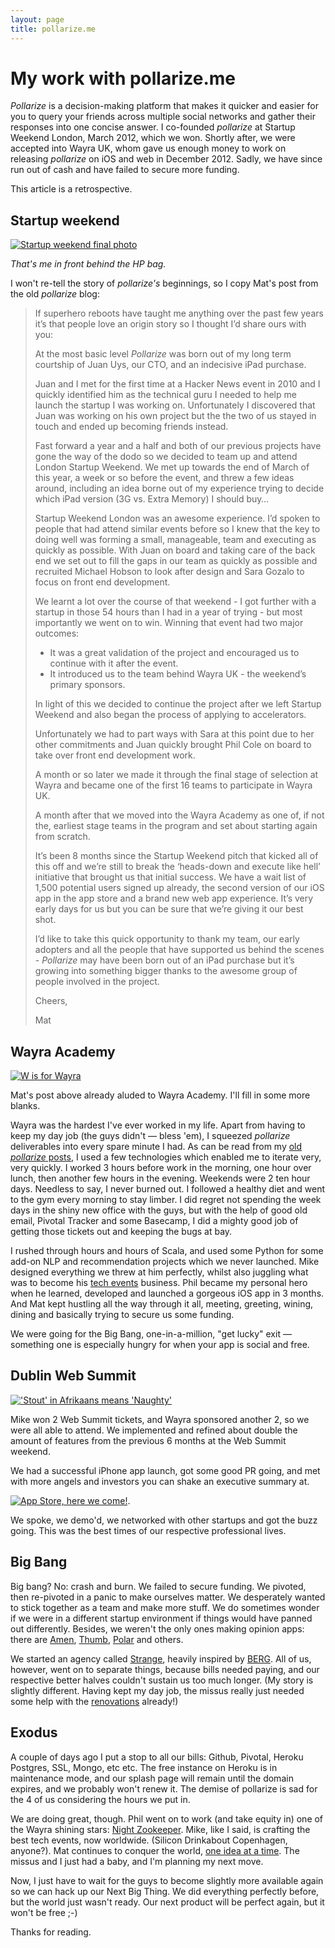 ```yaml
---
layout: page
title: pollarize.me
---
```


# My work with pollarize.me

*Pollarize* is a decision-making platform that makes it quicker and easier for you to query your friends across multiple social networks and gather their responses into one concise answer. I co-founded *pollarize* at Startup Weekend London, March 2012, which we won. Shortly after, we were accepted into Wayra UK, whom gave us enough money to work on releasing *pollarize* on iOS and web in December 2012. Sadly, we have since run out of cash and have failed to secure more funding.

This article is a retrospective.

## Startup weekend

[![Startup weekend final photo](http://farm8.staticflickr.com/7256/7021256699_cf4c66b390_b.jpg)](http://www.flickr.com/photos/didscatterbrain/sets/72157629680707765/with/7021256699/)

*That's me in front behind the HP bag.*

I won't re-tell the story of *pollarize's* beginnings, so I copy Mat's post from the old *pollarize* blog:

> If superhero reboots have taught me anything over the past few years it’s that people love an origin story so I thought I’d share ours with you:
> 
> At the most basic level *Pollarize* was born out of my long term courtship of Juan Uys, our CTO, and an indecisive iPad purchase.  
> 
> Juan and I met for the first time at a Hacker News event in 2010 and I quickly identified him as the technical guru I needed to help me launch the startup I was working on. Unfortunately I discovered that Juan was working on his own project but the the two of us stayed in touch and ended up becoming friends instead.
> 
> Fast forward a year and a half and both of our previous projects have gone the way of the dodo so we decided to team up and attend London Startup Weekend. We met up towards the end of March of this year, a week or so before the event, and threw a few ideas around, including an idea borne out of my experience trying to decide which iPad version (3G vs. Extra Memory) I should buy…
> 
> Startup Weekend London was an awesome experience. I’d spoken to people that had attend similar events before so I knew that the key to doing well was forming a small, manageable, team and executing as quickly as possible. With Juan on board and taking care of the back end we set out to fill the gaps in our team as quickly as possible and recruited Michael Hobson to look after design and Sara Gozalo to focus on front end development.
> 
> We learnt a lot over the course of that weekend - I got further with a startup in those 54 hours than I had in a year of trying - but most importantly we went on to win.  Winning that event had two major outcomes: 
> 
> 
> * It was a great validation of the project and encouraged us to continue with it after the event.
> * It introduced us to the team behind Wayra UK - the weekend’s primary sponsors.
> 
> In light of this we decided to continue the project after we left Startup Weekend and also began the process of applying to accelerators.  
> 
> Unfortunately we had to part ways with Sara at this point due to her other commitments and Juan quickly brought Phil Cole on board to take over front end development work.
> 
> A month or so later we made it through the final stage of selection at Wayra and became one of the first 16 teams to participate in Wayra UK.
> 
> A month after that we moved into the Wayra Academy as one of, if not the, earliest stage teams in the program and set about starting again from scratch.
> 
> It’s been 8 months since the Startup Weekend pitch that kicked all of this off and we’re still to break the ‘heads-down and execute like hell’ initiative that brought us that initial success. We have a wait list of 1,500 potential users signed up already, the second version of our iOS app in the app store and a brand new web app experience.  It’s very early days for us but you can be sure that we’re giving it our best shot.  
> 
> I’d like to take this quick opportunity to thank my team, our early adopters and all the people that have supported us behind the scenes - *Pollarize* may have been born out of an iPad purchase but it’s growing into something bigger thanks to the awesome group of people involved in the project.
> 
> Cheers,
> 
> Mat

## Wayra Academy

[![W is for Wayra](https://fbcdn-sphotos-b-a.akamaihd.net/hphotos-ak-prn1/543441_483970661623402_1985125126_n.jpg)](https://www.facebook.com/PollarizeMe)

Mat's post above already aluded to Wayra Academy. I'll fill in some more blanks.

Wayra was the hardest I've ever worked in my life. Apart from having to keep my day job (the guys didn't &mdash; bless 'em), I squeezed *pollarize* deliverables into every spare minute I had. As can be read from my [old *pollarize* posts](http://funkshional.wordpress.com/category/pollarize/), I used a few technologies which enabled me to iterate very, very quickly. I worked 3 hours before work in the morning, one hour over lunch, then another few hours in the evening. Weekends were 2 ten hour days. Needless to say, I never burned out. I followed a healthy diet and went to the gym every morning to stay limber. I did regret not spending the week days in the shiny new office with the guys, but with the help of good old email, Pivotal Tracker and some Basecamp, I did a mighty good job of getting those tickets out and keeping the bugs at bay.

I rushed through hours and hours of Scala, and used some Python for some add-on NLP and recommendation projects which we never launched. Mike designed everything we threw at him perfectly, whilst also juggling what was to become his [tech events](http://www.3-beards.com/) business. Phil became my personal hero when he learned, developed and launched a gorgeous iOS app in 3 months. And Mat kept hustling all the way through it all, meeting, greeting, wining, dining and basically trying to secure us some funding.

We were going for the Big Bang, one-in-a-million, "get lucky" exit &mdash; something one is especially hungry for when your app is social and free.

## Dublin Web Summit

[!['Stout' in Afrikaans means 'Naughty'](https://fbcdn-sphotos-e-a.akamaihd.net/hphotos-ak-prn1/404671_481933535160448_515453169_n.jpg)](https://www.facebook.com/PollarizeMe)

Mike won 2 Web Summit tickets, and Wayra sponsored another 2, so we were all able to attend. We implemented and refined about double the amount of features from the previous 6 months at the Web Summit weekend.

We had a successful iPhone app launch, got some good PR going, and met with more angels and investors you can shake an executive summary at.

[![App Store, here we come!](https://fbcdn-sphotos-d-a.akamaihd.net/hphotos-ak-prn1/561795_479200655433736_1131174673_n.jpg)](https://itunes.apple.com/gb/app/pollarize/id564203002).

We spoke, we demo'd, we networked with other startups and got the buzz going. This was the best times of our respective professional lives.

## Big Bang

Big bang? No: crash and burn. We failed to secure funding. We pivoted, then re-pivoted in a panic to make ourselves matter. We desperately wanted to stick together as a team and make more stuff. We do sometimes wonder if we were in a different startup environment if things would have panned out differently. Besides, we weren't the only ones making opinion apps: there are [Amen](https://getamen.com/classic), [Thumb](http://thumb.it/), [Polar](http://polarb.com/) and others. 

We started an agency called [Strange](http://meetstrange.com/), heavily inspired by [BERG](http://berglondon.com/). All of us, however, went on to separate things, because bills needed paying, and our respective better halves couldn't sustain us too much longer. (My story is slightly different. Having kept my day job, the missus really just needed some help with the [renovations](http://pits-to-palace.tumblr.com) already!)

## Exodus

A couple of days ago I put a stop to all our bills: Github, Pivotal, Heroku Postgres, SSL, Mongo, etc etc. The free instance on Heroku is in maintenance mode, and our splash page will remain until the domain expires, and we probably won't renew it. The demise of pollarize is sad for the 4 of us considering the hours we put in.

We are doing great, though. Phil went on to work (and take equity in) one of the Wayra shining stars: [Night Zookeeper](http://www.nightzookeeper.com/). Mike, like I said, is crafting the best tech events, now worldwide. (Silicon Drinkabout Copenhagen, anyone?). Mat continues to conquer the world, [one idea at a time](https://medium.com/@Wehtam). The missus and I just had a baby, and I'm planning my next move.

Now, I just have to wait for the guys to become slightly more available again so we can hack up our Next Big Thing. We did everything perfectly before, but the world just wasn't ready. Our next product will be perfect again, but it won't be free ;-)

Thanks for reading.

